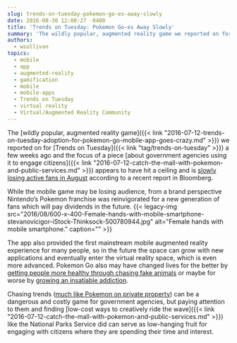 ```yaml
---
slug: trends-on-tuesday-pokemon-go-es-away-slowly
date: 2016-08-30 12:00:27 -0400
title: 'Trends on Tuesday: Pokemon Go-es Away Slowly'
summary: 'The wildly popular, augmented reality game we reported on for Trends on Tuesday a few weeks ago and the focus of a piece about government agencies using it to engage citizens appears to have hit a ceiling and is slowly losing active fans in August according to a recent report in Bloomberg. While the mobile game may'
authors:
  - wsullivan
topics:
  - mobile
  - app
  - augmented-reality
  - gamification
  - mobile
  - mobile-apps
  - Trends on Tuesday
  - virtual reality
  - Virtual/Augmented Reality Community
---
```


The [wildly popular, augmented reality game]({{< link "2016-07-12-trends-on-tuesday-adoption-for-pokemon-go-mobile-app-goes-crazy.md" >}}) we reported on for [Trends on Tuesday]({{< link "tag/trends-on-tuesday" >}}) a few weeks ago and the focus of a piece [about government agencies using it to engage citizens]({{< link "2016-07-12-catch-the-mall-with-pokemon-and-public-services.md" >}}) appears to have hit a ceiling and is [slowly losing active fans in August](https://www.bloomberg.com/news/articles/2016-08-22/these-charts-show-that-pokemon-go-is-already-in-decline) according to a recent report in Bloomberg.

While the mobile game may be losing audience, from a brand perspective Nintendo’s Pokemon franchise was reinvigorated for a new generation of fans which will pay dividends in the future. {{< legacy-img src="2016/08/600-x-400-Female-hands-with-mobile-smartphone-stevanovicigor-iStock-Thinksock-500780944.jpg" alt="Female hands with mobile smartphone." caption="" >}} 

The app also provided the first mainstream mobile augmented reality experience for many people, so in the future the space can grow with new applications and eventually enter the virtual reality space, which is even more advanced. Pokemon Go also may have changed lives for the better by [getting people more healthy through chasing fake animals](http://health.usnews.com/wellness/articles/2016-07-11/pokemon-go-has-everyone-exercising) or maybe for worse by [growing an insatiable addiction](http://www.slate.com/articles/technology/gaming/2016/08/i_am_a_hardcore_pokemon_go_player_and_i_might_not_be_ok.html).

Chasing trends ([much like Pokemon on private property](http://nationalreport.net/teen-killed-trespassing-while-playing-pokemon-go/)) can be a dangerous and costly game for government agencies, but paying attention to them and finding [low-cost ways to creatively ride the wave]({{< link "2016-07-12-catch-the-mall-with-pokemon-and-public-services.md" >}}) like the National Parks Service did can serve as low-hanging fruit for engaging with citizens where they are spending their time and interest.